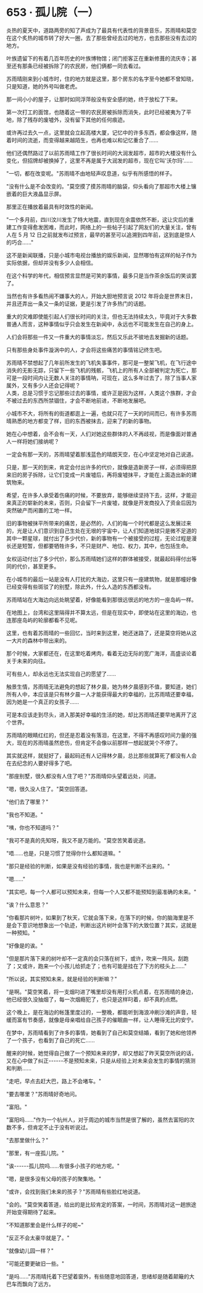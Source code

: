 <link rel="stylesheet" href="../../styles/text.css" />
<h1>653 · 孤儿院（一）</h1>

炎热的夏天中，道路两旁的知了声成为了最具有代表性的背景音乐，苏雨晴和莫空在这个炙热的城市转了好大一圈，去了那些曾经去过的地方，也去那些没有去过的地方。

叶族遗留下的有着几百年历史的叶族博物馆；闭门拒客正在重新修葺的流庆寺；甚至还有那条已经被拆除了的农民房，他们俩都一同去看过。

苏雨晴刚来到小城市时，住的地方就是这里，那个房东的名字至今她都不曾知晓，只是知道，她的外号叫做老虎。

那一间小小的屋子，让那时如同浮萍般没有安全感的她，终于放松了下来。

第一次打工的面馆，也随着这一带的农民房被拆除而消失，此时已经被夷为了平地，除了残存的废墟外，没有留下其他的任何痕迹。

或许再过去久一点，这里就会立起高楼大厦，记忆中的许多东西，都会像这样，随着时间的流逝，而变得越来越陌生，也再也难以和记忆重合了......

他们还偶然路过了以前苏雨晴工作了很长时间的大润发超市，超市的大楼没有什么变化，但招牌却被换掉了，这里不再是属于大润发的超市，现在它叫'沃尔玛'......

"一切，都在改变呢。"苏雨晴不由地轻声叹息道，似乎有所感悟的样子。

"没有什么是不会改变的。"莫空摸了摸苏雨晴的脑袋，仰头看向了那超市大楼上镶嵌着的巨大液晶显示屏。

那里正在播放着最具有时效性的新闻。

"一个多月前，四川汶川发生了特大地震，直到现在余震依然不断，这让灾后的重建工作变得愈发困难，而此时，网络上的一些帖子引起了网友们的大量关注，曾有人在 5 月 12 日之前就发布过预言，最早的甚至可以追溯到四年前，这到底是惊人的巧合......"

这不是新闻联播，只是小城市电视台播放的娱乐新闻，显然哪怕有这样的帖子作为实际依据，但却并没有多少人会相信。

在这个科学的年代，相信预言显然是可笑的事情，最多只是当作茶余饭后的笑谈罢了。

当然也有许多看热闹不嫌事大的人，开始大胆地预言说 2012 年将会是世界末日，并且还弄出一条又一条的证据，更是引发了许多热门的话题。

重大的灾难即使能引起人们很长时间的关注，但也无法持续太久，毕竟对于大多数普通人而言，这种事情似乎只会发生在新闻中，永远也不可能发生在自己的身上。

人们会将那些一件又一件重大的事情淡忘，然后又乐此不彼地去发掘新的话题。

只有那些身处事件漩涡中的人，才会将这些痛苦的事情铭记终生吧。

苏雨晴不禁想起了几年前所发生的飞机失事事件，那可是一整架飞机，在飞行途中消失的无影无踪，只留下一些飞机的残骸，飞机上的所有人全部被判定为死亡，那可是一段时间内让无数人关注的事情呐，可现在，这么多年过去了，除了当事人家属外，又有多少人还会记得呢？\
人类，总是习惯于忘记那些过去的事情，或许正是因为这样，人类这个族群，才会不被过去的东西所禁锢住，才会不断地前进，不断地发展吧。

小城市不大，将所有的街道都逛上一遍，也就只花了一天的时间而已，有许多苏雨晴熟悉的地方都变了样，旧的东西被抹去，迎来了的新的事物。

她在心中想着，会不会有一天，人们对她这些群体的人不再歧视，而是像面对普通人一样将她们接纳呢？

一定会有那一天的，苏雨晴望着那浅蓝色的晴朗天空，在心中坚定地对自己说道。

只是，那一天的到来，肯定会付出许多的代价，就像是造新房子一样，必须得把原来旧的房子拆除，让它们变成一片废墟后，再将废墟抹平，才能在上面造出新的建筑物来。

希望，在许多人承受着伤痛的时候，不要放弃，能够继续坚持下去，这样，才能迎来真正的崭新的未来，否则，只会留下一片废墟，就像是开发商投入了资金后因为突然破产而闲置的工地一样。

旧的事物被抹平所带来的痛苦，是必然的，人们的每一个时代都是这么发展过来的，光是让人们意识到自己生处在无垠的宇宙中，让人们知道地球只是微不足道的其中一颗星球，就付出了多少代价，新的事物有一个被接受的过程，无论过程是漫长还是短暂，但都要牺牲许多，不只是财产、地位、权力，其中，也包括生命。

女权运动付出了多少代价，那么苏雨晴她们这样的群体被接受，就最起码得付出等同的代价，甚至更多。

在小城市的最后一站是没有人打扰的大海边，这里只有一座建筑物，就是那幢好像已经变得有些斑驳了的别墅，除此外，什么人造的东西都没有。

苏雨晴站在大海边向远处眺望着，好像能看到那很远很远的地方的一座岛屿一样。

在地图上，台湾和这里隔得并不算太远，但是在现实中，即使站在这里的海边，也连那座岛屿的轮廓都看不见呢。

这里，也有着苏雨晴的一些回忆，当时来到这里，她还迷路了，还是莫空将她从这一大片的森林中带出来的。

那个时候，大家都还在，在这里吃着烤肉，看着无边无际的宽广海洋，高盛谈论着关于未来的向往。

可有些人，却永远也无法实现自己的愿望了......

触景生情，苏雨晴无法避免的想起了林夕晨，她为林夕晨感到不值，要知道，她们所有人中，本应该是只有林夕晨一人才能获得最大的幸福的，比苏雨晴还要幸福，因为她是一个真正的女孩子......

可是本应该走到尽头，进入那美好幸福的生活的她，却比苏雨晴还要早地离开了这个世界。

苏雨晴的眼睛红红的，但还是忍着没有落泪，在这里，不得不再感叹时间力量的强大，现在的苏雨晴虽然悲伤，但肯定不会像以前那样一想起就哭个不停了。

其实就这样，就挺好了，最起码还有人记得林夕晨，总比那些就算死了都没有人会在去纪念的人要好得多了吧。

"那座别墅，很久都没有人住了吧？"苏雨晴仰头望着远处，问道。

"嗯，很久没人住了。"莫空回答道。

"他们去了哪里？"

"我也不知道。"

"咦，你也不知道吗？"

"我可不是真的先知呀，我又不是万能的。"莫空苦笑着说道。

"唔......也是，只是习惯了觉得你什么都知道嘛。"

"那只是经验的判断，如果是没有经验的事情，我也是判断不出来的。"

"嗯......"

"其实吧，每一个人都可以预知未来，但每一个人又都不能预知到最准确的未来。"

"诶？什么意思？"

"你看那片树叶，如果到了秋天，它就会落下来，在落下的时候，你的脑海里是不是会下意识地想象出一个轨迹，判断出这片树叶会落下的大致位置？其实，这就是一种预知。"

"好像是的诶。"

"但是那片落下来的树叶却不一定真的会只落在树下，或许，吹来一阵风，刮跑了；又或许，跑来一个小孩儿给抓走了；也有可能是挂在了下方的枝头上......"

"所以说，其实预知未来，就是经验的判断嘛？"

"是啊。"莫空笑着，将一支烟叼进了嘴里却没有用打火机点着，在苏雨晴的身边，他已经很久没抽烟了，每一次烟瘾犯了，也只是这样叼着，却不真的点燃。

这个晚上，是在海边的帐篷里度过的，一整晚，都能听到海浪冲刷沙滩的声音，轻缓而富有节奏感，就像是母亲唱给自己孩子的催眠曲一样，让人睡得无比的安宁。

在梦中，苏雨晴看到了许多的事情，她看到了自己和莫空结婚，看到了她和他领养了一个孩子，也看到了自己的死亡......

醒来的时候，她觉得自己做了一个预知未来的梦，却又想起了昨天莫空所说的话，又在心中做了纠正------不是预知未来，只是从经验上对未来会发生的事情的猜测和判断......

"走吧，早点去赶大巴，路上不会堵车。"

"要去哪里？"苏雨晴好奇地问。

"富阳。"

"富阳吗......"作为一个杭州人，对于周边的城市当然是很了解的，虽然去富阳的次数不多，但肯定不止于没有听说过。

"去那里做什么？"

"那里，有一座孤儿院。"

"诶------孤儿院吗......有很多小孩子的地方呢。"

"嗯，是很多没有父母的孩子的聚集地。"

"或许，会找到我们未来的孩子？"苏雨晴有些脸红地说道。

"会的。"莫空笑着答道，给出的是比较肯定的答案，一时间，苏雨晴对这一趟旅途开始变得期待了起来。

"不知道那里会是什么样子的呢\~"

"反正不会太豪华就是了。"

"就像幼儿园一样？"

"可能还要更破旧一些。"

"是吗......"苏雨晴托着下巴望着窗外，有些随意地回答道，思绪却是随着颠簸的大巴车而飘向了远方。
